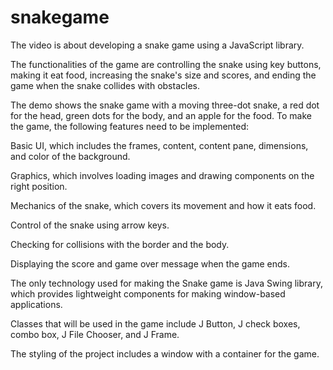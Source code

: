 # snakegame
The video is about developing a snake game using a JavaScript library.

The functionalities of the game are controlling the snake using key buttons, making it eat food, increasing the snake's size and scores, and ending the game when the snake collides with obstacles.

The demo shows the snake game with a moving three-dot snake, a red dot for the head, green dots for the body, and an apple for the food. To make the game, the following features need to be implemented:

Basic UI, which includes the frames, content, content pane, dimensions, and color of the background.

Graphics, which involves loading images and drawing components on the right position.

Mechanics of the snake, which covers its movement and how it eats food.

Control of the snake using arrow keys.

Checking for collisions with the border and the body.

Displaying the score and game over message when the game ends.

The only technology used for making the Snake game is Java Swing library, which provides lightweight components for making window-based applications.

Classes that will be used in the game include J Button, J check boxes, combo box, J File Chooser, and J Frame.

The styling of the project includes a window with a container for the game.
